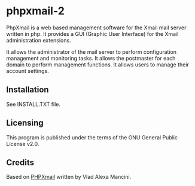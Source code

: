 # phpxmail-2

PhpXmail is a web based management software for the Xmail mail server written in php. It provides a GUI (Graphic User Interface) for the Xmail administration extensions.

It allows the administrator of the mail server to perform configuration management and monitoring tasks. It allows the postmaster for each domain to perform management functions. It allows users to manage their account settings.

## Installation 

See INSTALL.TXT file.

## Licensing

This program is published under the terms of the GNU General Public License v2.0.

## Credits

Based on [PHPXmail](https://sourceforge.net/projects/phpxmail/) written by Vlad Alexa Mancini.
